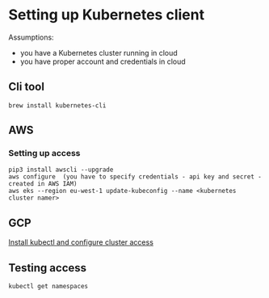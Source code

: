 # Setting up Kubernetes client

Assumptions:

- you have a Kubernetes cluster running in cloud
- you have proper account and credentials in cloud

## Cli tool

```
brew install kubernetes-cli
```

## AWS

### Setting up access

```
pip3 install awscli --upgrade
aws configure  (you have to specify credentials - api key and secret - created in AWS IAM)
aws eks --region eu-west-1 update-kubeconfig --name <kubernetes cluster namer>
```

## GCP

[Install kubectl and configure cluster access ](https://cloud.google.com/kubernetes-engine/docs/how-to/cluster-access-for-kubectl)

## Testing access

```
kubectl get namespaces
```
